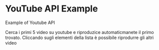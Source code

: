 # YouTube API Example
Example of Youtube API

Cerca i primi 5 video su youtube e riproduzice automaticmanete il primo trovato. Cliccando sugli elementi della lista è possibile riprodurre gli altri video
